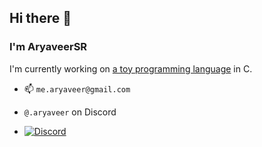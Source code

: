 ## Hi there 👋
### I'm AryaveerSR 

I'm currently working on [a toy programming language](https://github.com/AryaveerSR/Vanadium) in C.

- 📫 `me.aryaveer@gmail.com`
- `@.aryaveer` on Discord
  
- [![Discord](https://img.shields.io/badge/Discord-%235865F2.svg?style=for-the-badge&logo=discord&logoColor=white)](https://discordapp.com/users/668051393797554176)
